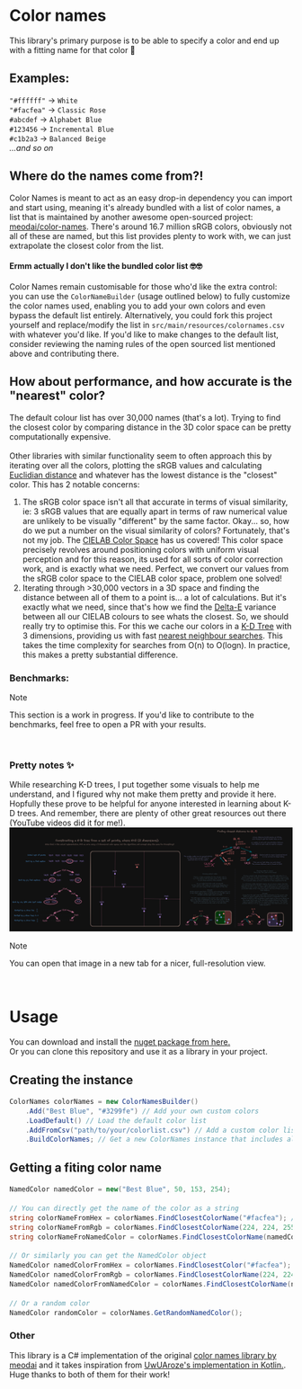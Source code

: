 ﻿# Color names

This library's primary purpose is to be able to specify a color and end up with a fitting name for that color 🌈

## Examples:<br>
`"#ffffff"` -> `White`<br>
`"#facfea"` -> `Classic Rose`<br>
`#abcdef` -> `Alphabet Blue`<br>
`#123456` -> `Incremental Blue`<br>
`#c1b2a3` -> `Balanced Beige`<br>
*...and so on*

## Where do the names come from?!
Color Names is meant to act as an easy drop-in dependency you can import and start using, meaning it's already bundled with a list of color names, a list that is maintained by another awesome open-sourced project: [meodai/color-names](https://github.com/meodai/color-names/). There's around 16.7 million sRGB colors, obviously not all of these are named, but this list provides plenty to work with, we can just extrapolate the closest color from the list.
<br>

#### Ermm actually I don't like the bundled color list 🤓🤓
Color Names remain customisable for those who'd like the extra control: you can use the `ColorNameBuilder` (usage outlined below) to fully customize the color names used, enabling you to add your own colors and even bypass the default list entirely. Alternatively, you could fork this project yourself and replace/modify the list in `src/main/resources/colornames.csv` with whatever you'd like. If you'd like to make changes to the default list, consider reviewing the naming rules of the open sourced list mentioned above and contributing there.

## How about performance, and how accurate is the "nearest" color?
The default colour list has over 30,000 names (that's a lot). Trying to find the closest color by comparing distance in the 3D color space can be pretty computationally expensive.
<br><br>
Other libraries with similar functionality seem to often approach this by iterating over all the colors, plotting the sRGB values and calculating [Euclidian distance](https://en.wikipedia.org/wiki/Euclidean_distance) and whatever has the lowest distance is the "closest" color. This has 2 notable concerns:
<br>
1. The sRGB color space isn't all that accurate in terms of visual similarity, ie: 3 sRGB values that are equally apart in terms of raw numerical value are unlikely to be visually "different" by the same factor. Okay... so, how do we put a number on the visual similarity of colors? Fortunately, that's not my job. The [CIELAB Color Space](https://en.wikipedia.org/wiki/CIELAB_color_space) has us covered! This color space precisely revolves around positioning colors with uniform visual perception and for this reason, its used for all sorts of color correction work, and is exactly what we need. Perfect, we convert our values from the sRGB color space to the CIELAB color space, problem one solved!
2. Iterating through >30,000 vectors in a 3D space and finding the distance between all of them to a point is... a lot of calculations. But it's exactly what we need, since that's how we find the [Delta-E](https://en.wikipedia.org/wiki/Color_difference#CIELAB_%CE%94E*) variance between all our CIELAB colours to see whats the closest. So, we should really try to optimise this. For this we cache our colors in a [K-D Tree](https://en.wikipedia.org/wiki/K-d_tree) with 3 dimensions, providing us with fast [nearest neighbour searches](https://en.wikipedia.org/wiki/Nearest_neighbor_search). This takes the time complexity for searches from O(n) to O(logn). In practice, this makes a pretty substantial difference.

### Benchmarks:

> [!NOTE]
> This section is a work in progress.
> If you'd like to contribute to the benchmarks, feel free to open a PR with your results. 

<br>

### Pretty notes ✨
While researching K-D trees, I put together some visuals to help me understand, and I figured why not make them pretty and provide it here. Hopfully these prove to be helpful for anyone interested in learning about K-D trees. And remember, there are plenty of other great resources out there (YouTube videos did it for me!).
![kdTree](/kdTree.png)
> [!NOTE]
> You can open that image in a new tab for a nicer, full-resolution view.

<br>

# Usage
You can download and install the [nuget package from here.](https://www.nuget.org/packages/color-names-csharp) <br>
Or you can clone this repository and use it as a library in your project.

## Creating the instance
```csharp
ColorNames colorNames = new ColorNamesBuilder()
	.Add("Best Blue", "#3299fe") // Add your own custom colors
	.LoadDefault() // Load the default color list
	.AddFromCsv("path/to/your/colorlist.csv") // Add a custom color list from a csv file
	.BuildColorNames; // Get a new ColorNames instance that includes all the colors you've added
```

## Getting a fiting color name

```csharp
NamedColor namedColor = new("Best Blue", 50, 153, 254);

// You can directly get the name of the color as a string
string colorNameFromHex = colorNames.FindClosestColorName("#facfea"); // Classic Rose
string colorNameFromRgb = colorNames.FindClosestColorName(224, 224, 255); // Stoic White
string colorNameFroNamedColor = colorNames.FindClosestColorName(namedColor); // Best Blue

// Or similarly you can get the NamedColor object
NamedColor namedColorFromHex = colorNames.FindClosestColor("#facfea"); // Classic Rose
NamedColor namedColorFromRgb = colorNames.FindClosestColorName(224, 224, 255); // Stoic White
NamedColor namedColorFromNamedColor = colorNames.FindClosestColorName(namedColor); // Best Blue

// Or a random color
NamedColor randomColor = colorNames.GetRandomNamedColor();
```

### Other 

This library is a C# implementation of the original [color names library by meodai](https://github.com/meodai/color-names) and it takes inspiration from [UwUAroze's implementation in Kotlin.](https://github.com/UwUAroze/Color-Names). Huge thanks to both of them for their work!